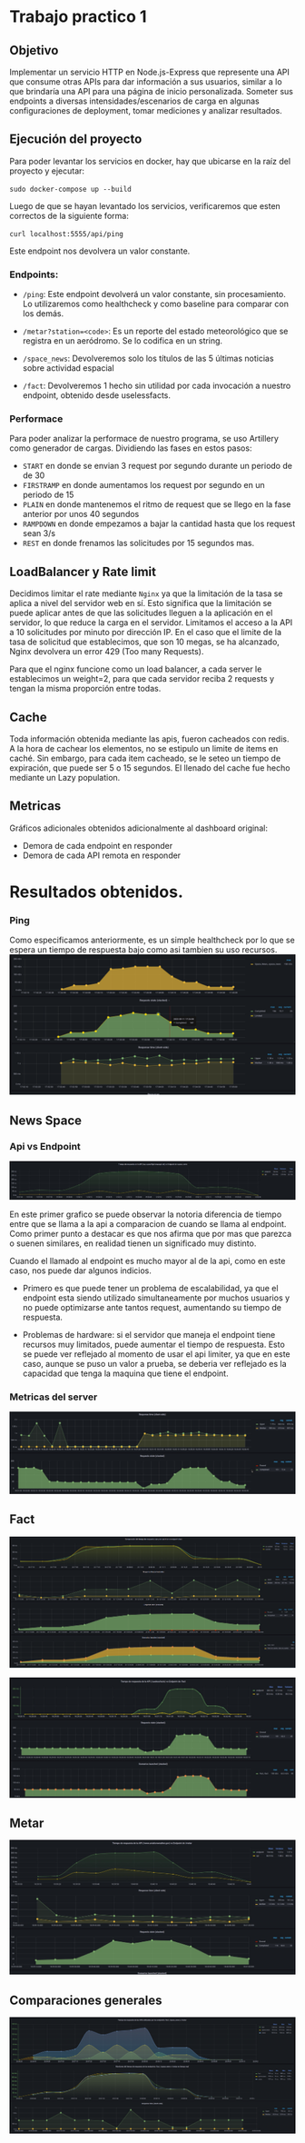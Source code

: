 # Trabajo practico 1

## Objetivo

Implementar un servicio HTTP en Node.js-Express que represente una API que consume otras APIs para dar información a sus usuarios, similar a lo que brindaría una API para una página de inicio personalizada. Someter sus endpoints a diversas intensidades/escenarios de carga en algunas configuraciones de deployment, tomar mediciones y analizar resultados.

## Ejecución del proyecto

Para poder levantar los servicios en docker, hay que ubicarse en la raíz del proyecto y ejecutar:

`sudo docker-compose up --build`

Luego de que se hayan levantado los servicios, verificaremos que esten correctos de la siguiente forma:

`curl localhost:5555/api/ping`

Este endpoint nos devolvera un valor constante.

### Endpoints:

- `/ping`: Este endpoint devolverá un valor constante, sin procesamiento. Lo utilizaremos como healthcheck y como baseline para comparar con los demás.

- `/metar?station=<code>`: Es un reporte del estado meteorológico que se registra en un aeródromo. Se lo codifica en un string.

- `/space_news`: Devolveremos solo los títulos de las 5 últimas noticias sobre actividad espacial

- `/fact`: Devolveremos 1 hecho sin utilidad por cada invocación a nuestro endpoint, obtenido desde uselessfacts.

### Performace

Para poder analizar la performace de nuestro programa, se uso Artillery como generador de cargas. Dividiendo las fases en estos pasos:

- `START` en donde se envian 3 request por segundo durante un periodo de de 30
- `FIRSTRAMP` en donde aumentamos los request por segundo en un periodo de 15
- `PLAIN` en donde mantenemos el ritmo de request que se llego en la fase anterior por unos 40 segundos
- `RAMPDOWN` en donde empezamos a bajar la cantidad hasta que los request sean 3/s
- `REST` en donde frenamos las solicitudes por 15 segundos mas.

## LoadBalancer y Rate limit

Decidimos limitar el rate mediante `Nginx` ya que la limitación de la tasa se aplica a nivel del servidor web en sí. Esto significa que la limitación se puede aplicar antes de que las solicitudes lleguen a la aplicación en el servidor, lo que reduce la carga en el servidor. Limitamos el acceso a la API a 10 solicitudes por minuto por dirección IP. En el caso que el limite de la tasa de solicitud que establecimos, que son 10 megas, se ha alcanzado, Nginx devolvera un error 429 (Too many Requests).

Para que el nginx funcione como un load balancer, a cada server le establecimos un weight=2, para que cada servidor reciba 2 requests y tengan la misma proporción entre todas.

## Cache

Toda información obtenida mediante las apis, fueron cacheados con redis. A la hora de cachear los elementos, no se estipulo un limite de items en caché. Sin embargo, para cada item cacheado, se le seteo un tiempo de expiración, que puede ser 5 o 15 segundos. El llenado del cache fue hecho mediante un Lazy population.

## Metricas

Gráficos adicionales obtenidos adicionalmente al dashboard original:

- Demora de cada endpoint en responder
- Demora de cada API remota en responder

# Resultados obtenidos.

### Ping

Como especificamos anteriormente, es un simple healthcheck por lo que se espera un tiempo de respuesta bajo como asi tambien su uso recursos.
![](files/spaceNews/artillery.png)

## News Space

### Api vs Endpoint

![](files/spaceNews/api_vs_endpoint.jpg)

En este primer grafico se puede observar la notoria diferencia de tiempo entre que se llama a la api a comparacion de cuando se llama al endpoint. Como primer punto a destacar es que nos afirma que por mas que parezca o suenen similares, en realidad tienen un significado muy distinto.

Cuando el llamado al endpoint es mucho mayor al de la api, como en este caso, nos puede dar algunos indicios.

- Primero es que puede tener un problema de escalabilidad, ya que el endpoint esta siendo utilizado simultaneamente por muchos usuarios y no puede optimizarse ante tantos request, aumentando su tiempo de respuesta.

- Problemas de hardware: si el servidor que maneja el endpoint tiene recursos muy limitados, puede aumentar el tiempo de respuesta. Esto se puede ver reflejado al momento de usar el api limiter, ya que en este caso, aunque se puso un valor a prueba, se deberia ver reflejado es la capacidad que tenga la maquina que tiene el endpoint.

### Metricas del server

![](files/spaceNews/metricas.png)

## Fact

![](files/fact/metrics_cached_no_cached.png)

![](files/fact/metricas_api_vs_endpoint.jpeg)

## Metar

![](files/metar/metricas_api_vs_endpoint.jpeg)

## Comparaciones generales

![](files/metricas_3_juntos.png)
